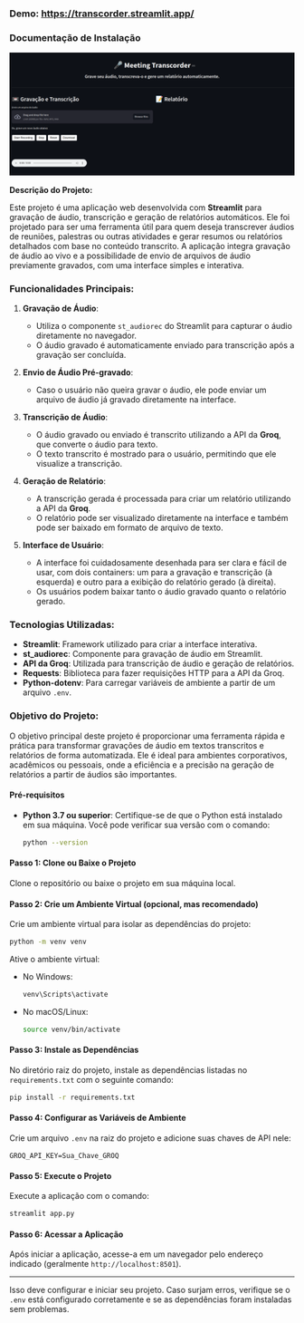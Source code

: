 ### Demo: https://transcorder.streamlit.app/

### Documentação de Instalação
![Texto Alternativo](/junk/capture.png)

**Descrição do Projeto:**

Este projeto é uma aplicação web desenvolvida com **Streamlit** para gravação de áudio, transcrição e geração de relatórios automáticos. Ele foi projetado para ser uma ferramenta útil para quem deseja transcrever áudios de reuniões, palestras ou outras atividades e gerar resumos ou relatórios detalhados com base no conteúdo transcrito. A aplicação integra gravação de áudio ao vivo e a possibilidade de envio de arquivos de áudio previamente gravados, com uma interface simples e interativa.

### Funcionalidades Principais:
1. **Gravação de Áudio**:
   - Utiliza o componente `st_audiorec` do Streamlit para capturar o áudio diretamente no navegador.
   - O áudio gravado é automaticamente enviado para transcrição após a gravação ser concluída.

2. **Envio de Áudio Pré-gravado**:
   - Caso o usuário não queira gravar o áudio, ele pode enviar um arquivo de áudio já gravado diretamente na interface.

3. **Transcrição de Áudio**:
   - O áudio gravado ou enviado é transcrito utilizando a API da **Groq**, que converte o áudio para texto.
   - O texto transcrito é mostrado para o usuário, permitindo que ele visualize a transcrição.

4. **Geração de Relatório**:
   - A transcrição gerada é processada para criar um relatório utilizando a API da **Groq**.
   - O relatório pode ser visualizado diretamente na interface e também pode ser baixado em formato de arquivo de texto.

5. **Interface de Usuário**:
   - A interface foi cuidadosamente desenhada para ser clara e fácil de usar, com dois containers: um para a gravação e transcrição (à esquerda) e outro para a exibição do relatório gerado (à direita).
   - Os usuários podem baixar tanto o áudio gravado quanto o relatório gerado.

### Tecnologias Utilizadas:
- **Streamlit**: Framework utilizado para criar a interface interativa.
- **st_audiorec**: Componente para gravação de áudio em Streamlit.
- **API da Groq**: Utilizada para transcrição de áudio e geração de relatórios.
- **Requests**: Biblioteca para fazer requisições HTTP para a API da Groq.
- **Python-dotenv**: Para carregar variáveis de ambiente a partir de um arquivo `.env`.

### Objetivo do Projeto:
O objetivo principal deste projeto é proporcionar uma ferramenta rápida e prática para transformar gravações de áudio em textos transcritos e relatórios de forma automatizada. Ele é ideal para ambientes corporativos, acadêmicos ou pessoais, onde a eficiência e a precisão na geração de relatórios a partir de áudios são importantes.

#### Pré-requisitos

- **Python 3.7 ou superior**: Certifique-se de que o Python está instalado em sua máquina. Você pode verificar sua versão com o comando:
  ```bash
  python --version
  ```

#### Passo 1: Clone ou Baixe o Projeto

Clone o repositório ou baixe o projeto em sua máquina local.

#### Passo 2: Crie um Ambiente Virtual (opcional, mas recomendado)

Crie um ambiente virtual para isolar as dependências do projeto:
```bash
python -m venv venv
```

Ative o ambiente virtual:
- No Windows:
  ```bash
  venv\Scripts\activate
  ```
- No macOS/Linux:
  ```bash
  source venv/bin/activate
  ```

#### Passo 3: Instale as Dependências

No diretório raiz do projeto, instale as dependências listadas no `requirements.txt` com o seguinte comando:
```bash
pip install -r requirements.txt
```

#### Passo 4: Configurar as Variáveis de Ambiente

Crie um arquivo `.env` na raiz do projeto e adicione suas chaves de API nele:

```plaintext
GROQ_API_KEY=Sua_Chave_GROQ
```

#### Passo 5: Execute o Projeto

Execute a aplicação com o comando:
```bash
streamlit app.py
```


#### Passo 6: Acessar a Aplicação

Após iniciar a aplicação, acesse-a em um navegador pelo endereço indicado (geralmente `http://localhost:8501`).

---

Isso deve configurar e iniciar seu projeto. Caso surjam erros, verifique se o `.env` está configurado corretamente e se as dependências foram instaladas sem problemas.
